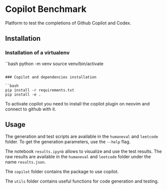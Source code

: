 # Copilot Benchmark

Platform to test the completions of Github Copilot and Codex.

## Installation

### Installation of a virtualenv

``bash
python -m venv
source venv/bin/activate
```

### Copilot and dependencies installation

``bash
pip install -r requirements.txt
pip install -e .
```

To activate copilot you need to install the copilot plugin on neovim and connect to github with it.

## Usage

The generation and test scripts are available in the `humaneval` and `leetcode` folder.
To get the generation parameters, use the `--help` flag.

The notebook `results.ipynb` allows to visualize and use the test results. The raw results are available in the `humaneval` and `leetcode` folder under the name `results.json`.

The `copilot` folder contains the package to use copilot.

The `utils` folder contains useful functions for code generation and testing.
